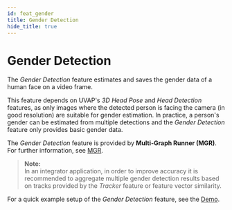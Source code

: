 ```yaml
---
id: feat_gender
title: Gender Detection
hide_title: true
---
```


# Gender Detection

The _Gender Detection_ feature estimates and saves the gender data of a human
face on a video frame.

This feature depends on UVAP's _3D Head Pose_ and _Head Detection_ features, as
only images where the detected person is facing the camera (in good resolution)
are suitable for gender estimation. In practice, a person's gender can be
estimated from multiple detections and the _Gender Detection_ feature only
provides basic gender data. 

The _Gender Detection_ feature is provided by **Multi-Graph Runner (MGR)**.
For further information, see [MGR].

>**Note:**  
In an integrator application, in order to improve accuracy it is recommended
to aggregate multiple gender detection results based on tracks provided by the
_Tracker_ feature or feature vector similarity.

For a quick example setup of the _Gender Detection_ feature, see the [Demo].


[MGR]: ../../dev/ms_mgr.md
[Demo]: ../../demo/demo_demography.md
